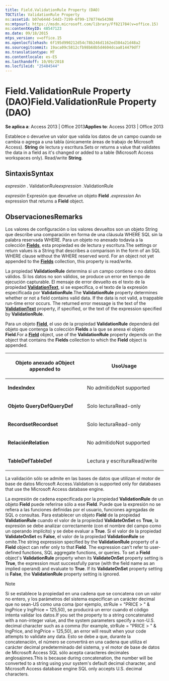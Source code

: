 ```yaml
---
title: Field.ValidationRule Property (DAO)
TOCTitle: ValidationRule Property
ms:assetid: b07e644d-54d3-7199-6f99-178774e54398
ms:mtpsurl: https://msdn.microsoft.com/library/Ff821784(v=office.15)
ms:contentKeyID: 48547123
ms.date: 09/18/2015
mtps_version: v=office.15
ms.openlocfilehash: 6f195d990212d54c78b246d1162ed384a21d48a2
ms.sourcegitcommit: 19aca09c5812cfb98b68b5d4604dcaa814479df7
ms.translationtype: MT
ms.contentlocale: es-ES
ms.lasthandoff: 10/09/2018
ms.locfileid: "25484544"
---
```

# <a name="fieldvalidationrule-property-dao"></a><span data-ttu-id="a3548-102">Field.ValidationRule Property (DAO)</span><span class="sxs-lookup"><span data-stu-id="a3548-102">Field.ValidationRule Property (DAO)</span></span>


<span data-ttu-id="a3548-103">**Se aplica a**: Access 2013 | Office 2013</span><span class="sxs-lookup"><span data-stu-id="a3548-103">**Applies to**: Access 2013 | Office 2013</span></span>

<span data-ttu-id="a3548-p101">Establece o devuelve un valor que valida los datos de un campo cuando se cambia o agrega a una tabla (únicamente áreas de trabajo de Microsoft Access). **String** de lectura y escritura.</span><span class="sxs-lookup"><span data-stu-id="a3548-p101">Sets or returns a value that validates the data in a field as it's changed or added to a table (Microsoft Access workspaces only). Read/write **String**.</span></span>

## <a name="syntax"></a><span data-ttu-id="a3548-106">Sintaxis</span><span class="sxs-lookup"><span data-stu-id="a3548-106">Syntax</span></span>

<span data-ttu-id="a3548-107">*expresión* . ValidationRule</span><span class="sxs-lookup"><span data-stu-id="a3548-107">*expression* .ValidationRule</span></span>

<span data-ttu-id="a3548-108">*expresión* Expresión que devuelve un objeto **Field** .</span><span class="sxs-lookup"><span data-stu-id="a3548-108">*expression* An expression that returns a **Field** object.</span></span>

## <a name="remarks"></a><span data-ttu-id="a3548-109">Observaciones</span><span class="sxs-lookup"><span data-stu-id="a3548-109">Remarks</span></span>

<span data-ttu-id="a3548-p102">Los valores de configuración o los valores devueltos son un objeto String que describe una comparación en forma de una cláusula WHERE SQL sin la palabra reservada WHERE. Para un objeto no anexado todavía a la colección **[Fields](fields-collection-dao.md)**, esta propiedad es de lectura y escritura.</span><span class="sxs-lookup"><span data-stu-id="a3548-p102">The settings or return values is a String that describes a comparison in the form of an SQL WHERE clause without the WHERE reserved word. For an object not yet appended to the **[Fields](fields-collection-dao.md)** collection, this property is read/write.</span></span>

<span data-ttu-id="a3548-p103">La propiedad **ValidationRule** determina si un campo contiene o no datos válidos. Si los datos no son válidos, se produce un error en tiempo de ejecución capturable. El mensaje de error devuelto es el texto de la propiedad **[ValidationText](field-validationtext-property-dao.md)**, si se especifica, o el texto de la expresión especificada por **ValidationRule**.</span><span class="sxs-lookup"><span data-stu-id="a3548-p103">The **ValidationRule** property determines whether or not a field contains valid data. If the data is not valid, a trappable run-time error occurs. The returned error message is the text of the **[ValidationText](field-validationtext-property-dao.md)** property, if specified, or the text of the expression specified by **ValidationRule**.</span></span>

<span data-ttu-id="a3548-115">Para un objeto **[Field](field-object-dao.md)**, el uso de la propiedad **ValidationRule** dependerá del objeto que contenga la colección **Fields** a la que se anexa el objeto **Field**.</span><span class="sxs-lookup"><span data-stu-id="a3548-115">For a **[Field](field-object-dao.md)** object, use of the **ValidationRule** property depends on the object that contains the **Fields** collection to which the **Field** object is appended.</span></span>

<table>
<colgroup>
<col style="width: 50%" />
<col style="width: 50%" />
</colgroup>
<thead>
<tr class="header">
<th><p><span data-ttu-id="a3548-116">Objeto anexado a</span><span class="sxs-lookup"><span data-stu-id="a3548-116">Object appended to</span></span></p></th>
<th><p><span data-ttu-id="a3548-117">Uso</span><span class="sxs-lookup"><span data-stu-id="a3548-117">Usage</span></span></p></th>
</tr>
</thead>
<tbody>
<tr class="odd">
<td><p><span data-ttu-id="a3548-118"><strong>Index</strong></span><span class="sxs-lookup"><span data-stu-id="a3548-118"><strong>Index</strong></span></span></p></td>
<td><p><span data-ttu-id="a3548-119">No admitido</span><span class="sxs-lookup"><span data-stu-id="a3548-119">Not supported</span></span></p></td>
</tr>
<tr class="even">
<td><p><span data-ttu-id="a3548-120"><strong>Objeto QueryDef</strong></span><span class="sxs-lookup"><span data-stu-id="a3548-120"><strong>QueryDef</strong></span></span></p></td>
<td><p><span data-ttu-id="a3548-121">Solo lectura</span><span class="sxs-lookup"><span data-stu-id="a3548-121">Read-only</span></span></p></td>
</tr>
<tr class="odd">
<td><p><span data-ttu-id="a3548-122"><strong>Recordset</strong></span><span class="sxs-lookup"><span data-stu-id="a3548-122"><strong>Recordset</strong></span></span></p></td>
<td><p><span data-ttu-id="a3548-123">Solo lectura</span><span class="sxs-lookup"><span data-stu-id="a3548-123">Read-only</span></span></p></td>
</tr>
<tr class="even">
<td><p><span data-ttu-id="a3548-124"><strong>Relación</strong></span><span class="sxs-lookup"><span data-stu-id="a3548-124"><strong>Relation</strong></span></span></p></td>
<td><p><span data-ttu-id="a3548-125">No admitido</span><span class="sxs-lookup"><span data-stu-id="a3548-125">Not supported</span></span></p></td>
</tr>
<tr class="odd">
<td><p><span data-ttu-id="a3548-126"><strong>TableDef</strong></span><span class="sxs-lookup"><span data-stu-id="a3548-126"><strong>TableDef</strong></span></span></p></td>
<td><p><span data-ttu-id="a3548-127">Lectura y escritura</span><span class="sxs-lookup"><span data-stu-id="a3548-127">Read/write</span></span></p></td>
</tr>
</tbody>
</table>


<span data-ttu-id="a3548-128">La validación sólo se admite en las bases de datos que utilizan el motor de base de datos Microsoft Access.</span><span class="sxs-lookup"><span data-stu-id="a3548-128">Validation is supported only for databases that use the Microsoft Access database engine.</span></span>

<span data-ttu-id="a3548-p104">La expresión de cadena especificada por la propiedad **ValidationRule** de un objeto **Field** puede referirse sólo a ese **Field**. Puede que la expresión no se refiera a las funciones definidas por el usuario, funciones agregadas de SQL o consultas. Para establecer un objeto **Field** de la propiedad **ValidationRule** cuando el valor de la propiedad **ValidateOnSet** es **True**, la expresión se debe analizar correctamente (con el nombre del campo como un operando implícito) y se debe evaluar a **True**. Si el valor de la propiedad **ValidateOnSet** es **False**, el valor de la propiedad **ValidationRule** se omite.</span><span class="sxs-lookup"><span data-stu-id="a3548-p104">The string expression specified by the **ValidationRule** property of a **Field** object can refer only to that **Field**. The expression can't refer to user-defined functions, SQL aggregate functions, or queries. To set a **Field** object's **ValidationRule** property when its **ValidateOnSet** property setting is **True**, the expression must successfully parse (with the field name as an implied operand) and evaluate to **True**. If its **ValidateOnSet** property setting is **False**, the **ValidationRule** property setting is ignored.</span></span>


> [!NOTE]
> <P><span data-ttu-id="a3548-133">Si se establece la propiedad en una cadena que se concatena con un valor no entero, y los parámetros del sistema especifican un carácter decimal que no sean-US como una coma (por ejemplo, strRule = "PRICE &gt; " &amp; lngPrice y lngPrice = 125,50), se producirá un error cuando el código intenta validar los datos.</span><span class="sxs-lookup"><span data-stu-id="a3548-133">If you set the property to a string concatenated with a non-integer value, and the system parameters specify a non-U.S. decimal character such as a comma (for example, strRule = "PRICE &gt; " &amp; lngPrice, and lngPrice = 125,50), an error will result when your code attempts to validate any data.</span></span> <span data-ttu-id="a3548-134">Esto se debe a que, durante la concatenación, el número se convertirá en una cadena que utiliza el carácter decimal predeterminado del sistema, y el motor de base de datos de Microsoft Access SQL sólo acepta caracteres decimales anglosajones.</span><span class="sxs-lookup"><span data-stu-id="a3548-134">This is because during concatenation, the number will be converted to a string using your system's default decimal character, and Microsoft Access database engine SQL only accepts U.S. decimal characters.</span></span></P>


